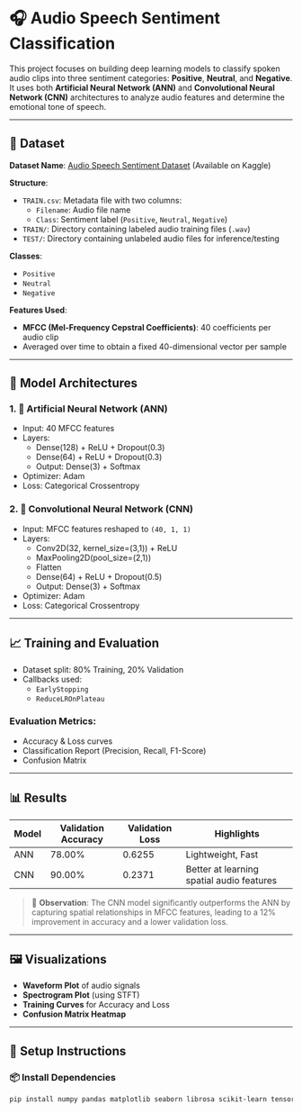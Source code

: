 # 🎧 Audio Speech Sentiment Classification

This project focuses on building deep learning models to classify spoken audio clips into three sentiment categories: **Positive**, **Neutral**, and **Negative**. It uses both **Artificial Neural Network (ANN)** and **Convolutional Neural Network (CNN)** architectures to analyze audio features and determine the emotional tone of speech.

---

## 📁 Dataset

**Dataset Name**: [Audio Speech Sentiment Dataset](https://www.kaggle.com/datasets/imsparsh/audio-speech-sentiment) (Available on Kaggle)

**Structure**:
- `TRAIN.csv`: Metadata file with two columns:
  - `Filename`: Audio file name
  - `Class`: Sentiment label (`Positive`, `Neutral`, `Negative`)
- `TRAIN/`: Directory containing labeled audio training files (`.wav`)
- `TEST/`: Directory containing unlabeled audio files for inference/testing

**Classes**:
- `Positive`
- `Neutral`
- `Negative`

**Features Used**:
- **MFCC (Mel-Frequency Cepstral Coefficients)**: 40 coefficients per audio clip
- Averaged over time to obtain a fixed 40-dimensional vector per sample

---

## 🧠 Model Architectures

### 1. 🔹 Artificial Neural Network (ANN)
- Input: 40 MFCC features
- Layers:
  - Dense(128) + ReLU + Dropout(0.3)
  - Dense(64) + ReLU + Dropout(0.3)
  - Output: Dense(3) + Softmax
- Optimizer: Adam
- Loss: Categorical Crossentropy

### 2. 🔹 Convolutional Neural Network (CNN)
- Input: MFCC features reshaped to `(40, 1, 1)`
- Layers:
  - Conv2D(32, kernel_size=(3,1)) + ReLU
  - MaxPooling2D(pool_size=(2,1))
  - Flatten
  - Dense(64) + ReLU + Dropout(0.5)
  - Output: Dense(3) + Softmax
- Optimizer: Adam
- Loss: Categorical Crossentropy

---

## 📈 Training and Evaluation

- Dataset split: 80% Training, 20% Validation
- Callbacks used:
  - `EarlyStopping`
  - `ReduceLROnPlateau`

### Evaluation Metrics:
- Accuracy & Loss curves
- Classification Report (Precision, Recall, F1-Score)
- Confusion Matrix

---

## 📊 Results

| Model | Validation Accuracy | Validation Loss | Highlights |
|-------|---------------------|-----------------|------------|
| ANN   | 78.00%              | 0.6255          | Lightweight, Fast |
| CNN   | 90.00%              | 0.2371          | Better at learning spatial audio features |

> 🧠 **Observation**: The CNN model significantly outperforms the ANN by capturing spatial relationships in MFCC features, leading to a 12% improvement in accuracy and a lower validation loss.

---

## 🖼️ Visualizations

- **Waveform Plot** of audio signals
- **Spectrogram Plot** (using STFT)
- **Training Curves** for Accuracy and Loss
- **Confusion Matrix Heatmap**

---

## 🔧 Setup Instructions

### 📦 Install Dependencies

```bash
pip install numpy pandas matplotlib seaborn librosa scikit-learn tensorflow
